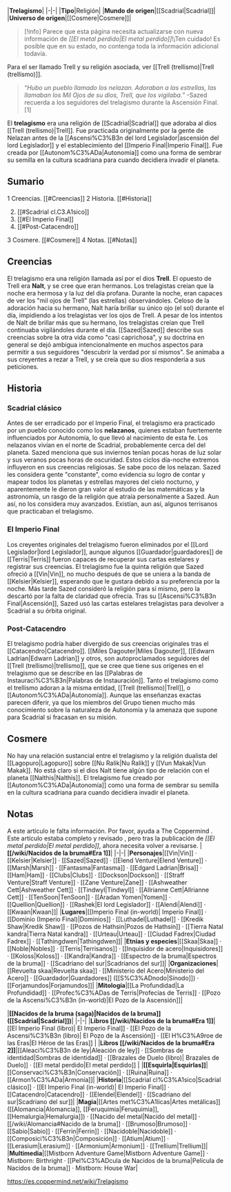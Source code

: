 

|**Trelagismo**|
|-|-|
|**Tipo**|Religión|
|**Mundo de origen**|[[Scadrial\|Scadrial]]|
|**Universo de origen**|[[Cosmere\|Cosmere]]|

> [!info] Parece que esta página necesita actualizarse con nueva información de *[[El metal perdido\|El metal perdido]]*!¡Ten cuidado! Es posible que en su estado, no contenga toda la información adicional todavía.

Para el ser llamado Trell y su religión asociada, ver [[Trell (trellismo)\|Trell (trellismo)]].
>“*Hubo un pueblo llamado los nelazan. Adoraban a las estrellas, las llamaban los Mil Ojos de su dios, Trell, que los vigilaba.*”
\-Sazed recuerda a los seguidores del trelagismo durante la Ascensión Final.[1]


El **trelagismo** era una religión de [[Scadrial\|Scadrial]] que adoraba al dios [[Trell (trellismo)\|Trell]]. Fue practicada originalmente por la gente de Nelazan antes de la [[Ascensi%C3%B3n del lord Legislador\|ascensión del lord Legislador]] y el establecimiento del [[Imperio Final\|Imperio Final]].
Fue creada por [[Autonom%C3%ADa\|Autonomía]] como una forma de sembrar su semilla en la cultura scadriana para cuando decidiera invadir el planeta.

## Sumario

1 Creencias. [[#Creencias]] 
2 Historia. [[#Historia]] 

2. [[#Scadrial cl.C3.A1sico]] 
2. [[#El Imperio Final]] 
2. [[#Post-Catacendro]] 


3 Cosmere. [[#Cosmere]] 
4 Notas. [[#Notas]] 


## Creencias
El trelagismo era una religión  llamada así por el dios **Trell**. El opuesto de Trell era **Nalt**, y se cree que eran hermanos. Los trelagistas creían que la noche era hermosa y la luz del día profana. Durante la noche, eran capaces de ver los "mil ojos de Trell" (las estrellas) observándoles. Celoso de la adoración hacia su hermano, Nalt haría brillar su único ojo (el sol) durante el día, impidiendo a los trelagistas ver los ojos de Trell. A pesar de los intentos de Nalt de brillar más que su hermano, los trelagistas creían que Trell continuaba vigilándoles durante el día.
[[Sazed\|Sazed]] describe sus creencias sobre la otra vida como "casi caprichosa", y su doctrina en general se dejó ambigua intencionalmente en muchos aspectos para permitir a sus seguidores "descubrir la verdad por sí mismos". Se animaba a sus creyentes a rezar a Trell, y se creía que su dios respondería a sus peticiones.

## Historia
### Scadrial clásico
Antes de ser erradicado por el Imperio Final, el trelagismo era practicado por un pueblo conocido como los **nelazanos**, quienes estaban fuertemente influenciados por Autonomía, lo que llevó al nacimiento de esta fe. Los nelazanos vivían en el norte de Scadrial, probablemente cerca del  del planeta. Sazed menciona que sus inviernos tenían pocas horas de luz solar y sus veranos pocas horas de oscuridad. Estos ciclos día-noche extremos influyeron en sus creencias religiosas. Se sabe poco de los nelazan. Sazed les considera gente "constante", como evidencia su logro de contar y mapear todos los planetas y estrellas mayores del cielo nocturno, y aparentemente le dieron gran valor al estudio de las matemáticas y la astronomía, un rasgo de la religión que atraía personalmente a Sazed. Aun así, no los considera muy avanzados. Existían, aun así, algunos terrisanos que practicaban el trelagismo.

### El Imperio Final
Los creyentes originales del trelagismo fueron eliminados por el [[Lord Legislador\|lord Legislador]], aunque algunos [[Guardador\|guardadores]] de [[Terris\|Terris]] fueron capaces de recuperar sus cartas estelares y registrar sus creencias. El trelagismo fue la quinta religión que Sazed ofreció a [[Vin\|Vin]], no mucho después de que se uniera a la banda de [[Kelsier\|Kelsier]], esperando que le gustara debido a su preferencia por la noche. Más tarde Sazed consideró la religión para sí mismo, pero la descartó por la falta de claridad que ofrecía. Tras su [[Ascensi%C3%B3n Final\|Ascensión]], Sazed usó las cartas estelares trelagistas para devolver a Scadrial a su órbita original.

### Post-Catacendro
El trelagismo podría haber divergido de sus creencias originales tras el [[Catacendro\|Catacendro]]. [[Miles Dagouter\|Miles Dagouter]], [[Edwarn Ladrian\|Edwarn Ladrian]] y otros, son autoproclamados seguidores del [[Trell (trellismo)\|trellismo]], que se cree que tiene sus orígenes en el trelagismo que se describe en las [[Palabras de Instauraci%C3%B3n\|Palabras de Instauración]].
Tanto el trelagismo como el trellismo adoran a la misma entidad, [[Trell (trellismo)\|Trell]], o [[Autonom%C3%ADa\|Autonomía]]. Aunque las enseñanzas exactas parecen diferir, ya que los miembros del Grupo tienen mucho más conocimiento sobre la naturaleza de Autonomía y la amenaza que supone para Scadrial si fracasan en su misión.

## Cosmere
No hay una relación sustancial entre el trelagismo y la religión dualista del [[Lagopuro\|Lagopuro]] sobre [[Nu Ralik\|Nu Ralik]] y [[Vun Makak\|Vun Makak]]. No está claro si el dios Nalt tiene algún tipo de relación con el planeta [[Nalthis\|Nalthis]].
El trelagismo fue creado por [[Autonom%C3%ADa\|Autonomía]] como una forma de sembrar su semilla en la cultura scadriana para cuando decidiera invadir el planeta.

## Notas

A este artículo le falta información. Por favor, ayuda a The Coppermind .
Este artículo estaba completo y revisado , pero tras la publicación de *[[El metal perdido\|El metal perdido]]*, ahora necesita volver a revisarse.
|**[[/wiki/Nacidos de la bruma#Era 1]]**|
|-|-|
|**Personajes**|[[Vin\|Vin]] · [[Kelsier\|Kelsier]] · [[Sazed\|Sazed]] · [[Elend Venture\|Elend Venture]] · [[Marsh\|Marsh]] · [[Fantasma\|Fantasma]] · [[Edgard Ladrian\|Brisa]] · [[Ham\|Ham]] · [[Clubs\|Clubs]] · [[Dockson\|Dockson]] · [[Straff Venture\|Straff Venture]] · [[Zane Venture\|Zane]] · [[Ashweather Cett\|Ashweather Cett]] · [[Tindwyl\|Tindwyl]] · [[Allrianne Cett\|Allrianne Cett]] · [[TenSoon\|TenSoon]] · [[Aradan Yomen\|Yomen]] · [[Quellion\|Quellion]] · [[Rashek\|El lord Legislador]] · [[Alendi\|Alendi]] · [[Kwaan\|Kwaan]]|
|**Lugares**|[[Imperio Final (in-world)\| Imperio Final]] · [[Dominio (Imperio Final)\|Dominios]] · [[Luthadel\|Luthadel]] · [[Kredik Shaw\|Kredik Shaw]] · [[Pozos de Hathsin\|Pozos de Hathsin]] · [[Tierra Natal kandra\|Tierra Natal kandra]] · [[Urteau\|Urteau]] · [[Ciudad Fadrex\|Ciudad Fadrex]] · [[Tathingdwen\|Tathingdwen]]|
|**Etnias y especies**|[[Skaa\|Skaa]] · [[Noble\|Nobles]] · [[Terris\|Terrisanos]] · [[Inquisidor de acero\|Inquisidores]] · [[Koloss\|Koloss]] · [[Kandra\|Kandra]] · [[Espectro de la bruma\|Espectros de la bruma]] · [[Scadriano del sur\|Scadrianos del sur]]|
|**Organizaciones**|[[Revuelta skaa\|Revuelta skaa]] · [[Ministerio del Acero\|Ministerio del Acero]] · [[Guardador\|Guardadores]] ([[S%C3%ADnodo\|Sínodo]]) · [[Forjamundos\|Forjamundos]]|
|**Mitología**|[[La Profundidad\|La Profundidad]] · [[Profec%C3%ADas de Terris\|Profecías de Terris]] · [[Pozo de la Ascensi%C3%B3n (in-world)\|El Pozo de la Ascensión]]|

|**[[Nacidos de la bruma (saga)\|Nacidos de la bruma]] ([[Scadrial\|Scadrial]])**|
|-|-|
|**Libros [[/wiki/Nacidos de la bruma#Era 1]]**|[[El Imperio Final (libro)\| El Imperio Final]] · [[El Pozo de la Ascensi%C3%B3n (libro)\| El Pozo de la Ascensión]] · [[El H%C3%A9roe de las Eras\|El Héroe de las Eras]] |
|**Libros [[/wiki/Nacidos de la bruma#Era 2]]**|[[Aleaci%C3%B3n de ley\|Aleación de ley]] · [[Sombras de identidad\|Sombras de identidad]] · [[Brazales de Duelo (libro)\| Brazales de Duelo]] · [[El metal perdido\|El metal perdido]]  |
|**[[Esquirla\|Esquirlas]]**|[[Conservaci%C3%B3n\|Conservación]] · [[Ruina\|Ruina]] · [[Armon%C3%ADa\|Armonía]]|
|**Historia**|[[Scadrial cl%C3%A1sico\|Scadrial clásico]] · [[El Imperio Final (in-world)\| El Imperio Final]] · [[Catacendro\|Catacendro]] · [[Elendel\|Elendel]] · [[Scadriano del sur\|Scadriano del sur]]|
|**Magia**|[[Artes met%C3%A1licas\|Artes metálicas]] ([[Alomancia\|Alomancia]], [[Feruquimia\|Feruquimia]], [[Hemalurgia\|Hemalurgia]]) · [[Nacido del metal\|Nacido del metal]] · [[/wiki/Alomancia#Nacido de la bruma]] · [[Brumoso\|Brumoso]] · [[Sabio\|Sabio]] · [[Ferrin\|Ferrin]] · [[Nacidoble\|Nacidoble]] · [[Composici%C3%B3n\|Composición]] · [[Atium\|Atium]] · [[Lerasium\|Lerasium]] · [[Armonium\|Armonium]] · [[Trellium\|Trellium]]|
|**Multimedia**|[[Mistborn Adventure Game\|Mistborn Adventure Game‎‎]] · Mistborn: Birthright · [[Pel%C3%ADcula de Nacidos de la bruma\|Película de Nacidos de la bruma]] · Mistborn: House War|



https://es.coppermind.net/wiki/Trelagismo